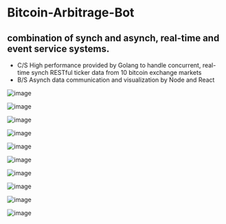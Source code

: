 # Bitcoin-Arbitrage-Bot

## combination of synch and asynch, real-time and event service systems.
  - C/S High performance provided by Golang to handle concurrent, real-time synch RESTful ticker data from 10 bitcoin exchange markets
  - B/S Asynch data communication and visualization by Node and React

![image](https://user-images.githubusercontent.com/24782000/38705411-7f18f74e-3e77-11e8-9052-314261ffa20d.png)

![image](https://user-images.githubusercontent.com/24782000/38848058-f77cc734-41d2-11e8-9f64-ede3b54c5a3e.png)

![image](https://user-images.githubusercontent.com/24782000/38705452-98f4424a-3e77-11e8-9d46-57ab5e602f9c.png)

![image](https://user-images.githubusercontent.com/24782000/38705468-a253a8f8-3e77-11e8-8c4e-1936276755f2.png)

![image](https://user-images.githubusercontent.com/24782000/38705489-adc6b4be-3e77-11e8-8bf7-33dba529806f.png)

![image](https://user-images.githubusercontent.com/24782000/38705522-c8bf3ebc-3e77-11e8-84d8-bece65044a10.png)

![image](https://user-images.githubusercontent.com/24782000/38705531-d42a705a-3e77-11e8-9bd4-628fa3ddbf8b.png)

![image](https://user-images.githubusercontent.com/24782000/38705554-e3ec5a08-3e77-11e8-8400-dc0aa3a791d3.png)

![image](https://user-images.githubusercontent.com/24782000/38705572-fa221e52-3e77-11e8-9366-f0602a9cb9dc.png)

![image](https://user-images.githubusercontent.com/24782000/38705593-0b94ab5a-3e78-11e8-9793-1b013394e3ce.png)

